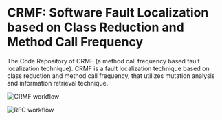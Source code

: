 # CRMF: Software Fault Localization based on Class Reduction and Method Call Frequency
The Code Repository of CRMF (a method call frequency based fault localization technique).
CRMF is a fault localization technique based on class reduction and method call frequency, that utilizes mutation analysis and information retrieval technique.

![CRMF workflow](https://www.hualigs.cn/image/61d4410445528.jpg)

![RFC workflow](https://www.hualigs.cn/image/61d4519cf2479.jpg)
